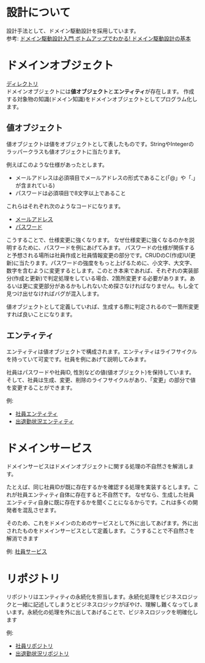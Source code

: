 # 設計について

設計手法として、ドメイン駆動設計を採用しています。<br>
参考: [ドメイン駆動設計入門 ボトムアップでわかる! ドメイン駆動設計の基本](https://www.amazon.co.jp/%E3%83%89%E3%83%A1%E3%82%A4%E3%83%B3%E9%A7%86%E5%8B%95%E8%A8%AD%E8%A8%88%E5%85%A5%E9%96%80-%E3%83%9C%E3%83%88%E3%83%A0%E3%82%A2%E3%83%83%E3%83%97%E3%81%A7%E3%82%8F%E3%81%8B%E3%82%8B-%E3%83%89%E3%83%A1%E3%82%A4%E3%83%B3%E9%A7%86%E5%8B%95%E8%A8%AD%E8%A8%88%E3%81%AE%E5%9F%BA%E6%9C%AC-%E6%88%90%E7%80%AC-%E5%85%81%E5%AE%A3/dp/479815072X/ref=sr_1_1?__mk_ja_JP=%E3%82%AB%E3%82%BF%E3%82%AB%E3%83%8A&dchild=1&keywords=%E3%83%89%E3%83%A1%E3%82%A4%E3%83%B3%E9%A7%86%E5%8B%95%E8%A8%AD%E8%A8%88&qid=1605611496&sr=8-1)

# ドメインオブジェクト 

[ディレクトリ](https://github.com/show-coco/Java-Practice/tree/master/ITS/src/domain)<br>
ドメインオブジェクトには**値オブジェクト**と**エンティティ**が存在します。
作成する対象物の知識(ドメイン知識)をドメインオブジェクトとしてプログラム化します。

## 値オブジェクト

値オブジェクトは値をオブジェクトとして表したものです。StringやIntegerのラッパークラスも値オブジェクトに当たります。

例えばこのような仕様があったとします。
- メールアドレスは必須項目でメールアドレスの形式であること(「@」や「.」が含まれている) 
- パスワードは必須項目で8文字以上であること

これらはそれぞれ次のようなコードになります。
- [メールアドレス](https://github.com/show-coco/Java-Practice/blob/master/ITS/src/domain/employee/MailAddress.java)
- [パスワード](https://github.com/show-coco/Java-Practice/blob/master/ITS/src/domain/employee/EmpPassword.java)

こうすることで、仕様変更に強くなります。
なぜ仕様変更に強くなるのかを説明するために、パスワードを例にあげてみます。
パスワードの仕様が関係すると予想される場所は社員作成と社員情報変更の部分です。CRUDのC(作成)U(更新)に当たります。パスワードの強度をもっと上げるために、小文字、大文字、数字を含むように変更するとします。このとき本来であれば、それぞれの実装部分(作成と更新)で判定処理をしている場合、2箇所変更する必要があります。あるいは更に変更部分があるかもしれないため探さなければなりません。もし全て見つけ出せなければバグが混入します。

値オブジェクトとして定義していれば、生成する際に判定されるので一箇所変更すれば良いことになります。

## エンティティ

エンティティは値オブジェクトで構成されます。エンティティはライフサイクルを持っていて可変です。社員を例にあげて説明してみます。

社員はパスワードや社員ID, 性別などの値(値オブジェクト)を保持しています。そして、社員は生成、変更、削除のライフサイクルがあり、「変更」の部分で値を変更することができます。

例:
- [社員エンティティ](https://github.com/show-coco/Java-Practice/blob/master/ITS/src/domain/employee/Employee.java)
- [出退勤状況エンティティ](https://github.com/show-coco/Java-Practice/blob/master/ITS/src/domain/attend/AttendStatus.java)

# ドメインサービス

ドメインサービスはドメインオブジェクトに関する処理の不自然さを解消します。

たとえば、同じ社員IDが既に存在するかを確認する処理を実装するとします。これが社員エンティティ自体に存在すると不自然です。
なぜなら、生成した社員エンティティ自身に既に存在するかを聞くことになるからです。これは多くの開発者を混乱させます。

そのため、これをドメインのためのサービスとして外に出してあげます。外に出されたものをドメインサービスとして定義します。
こうすることで不自然さを解消できます

例: [社員サービス](https://github.com/show-coco/Java-Practice/blob/master/ITS/src/domain/employee/EmpService.java)

# リポジトリ

リポジトリはエンティティの永続化を担当します。永続化処理をビジネスロジックと一緒に記述してしまうとビジネスロジックがぼやけ、理解し難くなってしまいます。永続化の処理を外に出してあげることで、ビジネスロジックを明確化します

例: 
- [社員リポジトリ](https://github.com/show-coco/Java-Practice/blob/master/ITS/src/repository/employee/InMemoryEmpRepo.java)
- [出退勤状況リポジトリ](https://github.com/show-coco/Java-Practice/blob/master/ITS/src/repository/attend/InMemoryAttendRepo.java)

